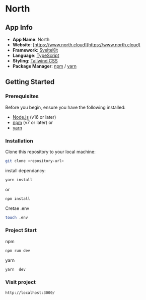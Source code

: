 # North

## App Info

- **App Name**: North
- **Website**: [https://www.north.cloud](https://www.north.cloud)
- **Framework**: [SvelteKit](https://kit.svelte.dev/)
- **Language**: [TypeScript](https://www.typescriptlang.org/)
- **Styling**: [Tailwind CSS](https://tailwindcss.com/)
- **Package Manager**: [npm](https://www.npmjs.com/) / [yarn](https://yarnpkg.com/)

## Getting Started

### Prerequisites

Before you begin, ensure you have the following installed:

- [Node.js](https://nodejs.org/) (v16 or later)
- [npm](https://www.npmjs.com/) (v7 or later)
  or
- [yarn](https://yarnpkg.com/)

### Installation

Clone this repository to your local machine:

```bash
git clone <repository-url>
```

install dependancy:

```bash
yarn install
```

or

```bash
npm install
```

Cretae .env

```bash
touch .env
```

### Project Start

npm

```bash
npm run dev
```

yarn

```bash
yarn  dev
```

### Visit project

```bash
http://localhost:3000/
```
